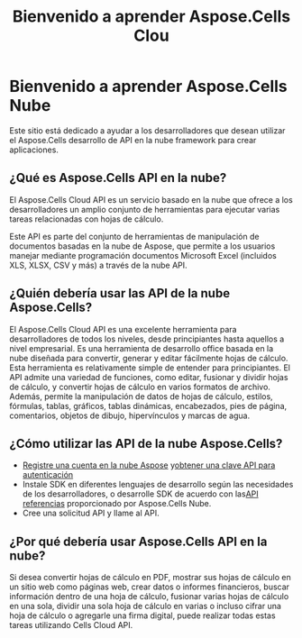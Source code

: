 ﻿---
title: Bienvenido a aprender Aspose.Cells Clou
type: docs
url: /es/learn-aspose-cells-cloud
description: Bienvenido a aprender Aspose.Cells Nube
weight: 10
---
# Bienvenido a aprender Aspose.Cells Nube

Este sitio está dedicado a ayudar a los desarrolladores que desean utilizar el Aspose.Cells desarrollo de API en la nube framework para crear aplicaciones.

## ¿Qué es Aspose.Cells API en la nube?

 El Aspose.Cells Cloud API es un servicio basado en la nube que ofrece a los desarrolladores un amplio conjunto de herramientas para ejecutar varias tareas relacionadas con hojas de cálculo.

Este API es parte del conjunto de herramientas de manipulación de documentos basadas en la nube de Aspose, que permite a los usuarios manejar mediante programación documentos Microsoft Excel (incluidos XLS, XLSX, CSV y más) a través de la nube API.

## ¿Quién debería usar las API de la nube Aspose.Cells?

El Aspose.Cells Cloud API es una excelente herramienta para desarrolladores de todos los niveles, desde principiantes hasta aquellos a nivel empresarial. Es una herramienta de desarrollo office basada en la nube diseñada para convertir, generar y editar fácilmente hojas de cálculo. Esta herramienta es relativamente simple de entender para principiantes. El API admite una variedad de funciones, como editar, fusionar y dividir hojas de cálculo, y convertir hojas de cálculo en varios formatos de archivo. Además, permite la manipulación de datos de hojas de cálculo, estilos, fórmulas, tablas, gráficos, tablas dinámicas, encabezados, pies de página, comentarios, objetos de dibujo, hipervínculos y marcas de agua.


## ¿Cómo utilizar las API de la nube Aspose.Cells?

- [Registre una cuenta en la nube Aspose](https://id.containerize.com/signup) y[obtener una clave API para autenticación](https://dashboard.aspose.cloud/applications)
-  Instale SDK en diferentes lenguajes de desarrollo según las necesidades de los desarrolladores, o desarrolle SDK de acuerdo con las[API referencias](https://reference.aspose.cloud/cells/) proporcionado por Aspose.Cells Nube.
- Cree una solicitud API y llame al API.


## ¿Por qué debería usar Aspose.Cells API en la nube?

Si desea convertir hojas de cálculo en PDF, mostrar sus hojas de cálculo en un sitio web como páginas web, crear datos o informes financieros, buscar información dentro de una hoja de cálculo, fusionar varias hojas de cálculo en una sola, dividir una sola hoja de cálculo en varias o incluso cifrar una hoja de cálculo o agregarle una firma digital, puede realizar todas estas tareas utilizando Cells Cloud API.


